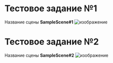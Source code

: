 # Тестовое задание №1
Название сцены **SampleScene#1**
![изображение](https://user-images.githubusercontent.com/90865371/183581114-6e7b6df2-725c-4dd6-b7ba-0a5d5fc94f79.png)
# Тестовое задание №2
Название сцены **SampleScene#2**
![изображение](https://user-images.githubusercontent.com/90865371/183581261-07e62c5f-b27d-4b2d-9498-25fecb1ac705.png)

